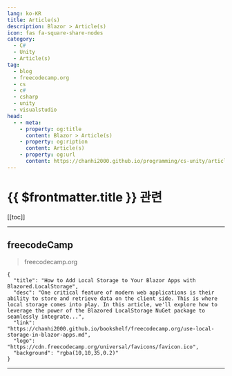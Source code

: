 ```yaml
---
lang: ko-KR
title: Article(s)
description: Blazor > Article(s)
icon: fas fa-square-share-nodes
category:
  - C#
  - Unity
  - Article(s)
tag: 
  - blog
  - freecodecamp.org
  - cs
  - c#
  - csharp
  - unity
  - visualstudio
head:
  - - meta:
    - property: og:title
      content: Blazor > Article(s)
    - property: og:ription
      content: Article(s)
    - property: og:url
      content: https://chanhi2000.github.io/programming/cs-unity/articles/
---
```


# {{ $frontmatter.title }} 관련

<SiteInfo
  name="freeCodeCamp Programming Tutorials: Python, JavaScript, Git & More"
  desc="Browse thousands of programming tutorials written by experts. Learn Web Development, Data Science, DevOps, Security, and get developer career advice."
  url="https://freecodecamp.org/news/"
  logo="https://cdn.freecodecamp.org/universal/favicons/favicon.ico"
  preview="https://cdn.freecodecamp.org/platform/universal/fcc_meta_1920X1080-indigo.png"/>

[[toc]]

---

## <VPIcon icon="fa-brands fa-free-code-camp"/>freecodeCamp

> freecodecamp.org

```component VPCard
{
  "title": "How to Add Local Storage to Your Blazor Apps with Blazored.LocalStorage",
  "desc": "One critical feature of modern web applications is their ability to store and retrieve data on the client side. This is where local storage comes into play. In this article, we'll explore how to leverage the power of the Blazored LocalStorage NuGet package to seamlessly integrate...",
  "link": "https://chanhi2000.github.io/bookshelf/freecodecamp.org/use-local-storage-in-blazor-apps.md",
  "logo": "https://cdn.freecodecamp.org/universal/favicons/favicon.ico",
  "background": "rgba(10,10,35,0.2)"
}
```

<!-- END: freecodecamp.org -->

---

<TagLinks />